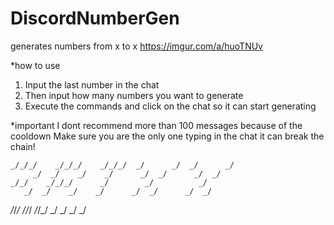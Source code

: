 # DiscordNumberGen
generates numbers from x to x
https://imgur.com/a/huoTNUv

*how to use

1. Input the last number in the chat
2. Then input how many numbers you want to generate
3. Execute the commands and click on the chat so it can start generating

*important
 I dont recommend more than 100 messages because of the cooldown
 Make sure you are the only one typing in the chat it can break the chain!
 
 
    _/_/_/    _/_/_/    _/_/_/  _/      _/  _/      _/   
         _/  _/    _/    _/      _/  _/      _/  _/      
    _/_/    _/_/_/      _/        _/          _/         
       _/  _/    _/    _/      _/  _/      _/  _/        
_/_/_/    _/_/_/    _/_/_/  _/      _/  _/      _/       
                                                         
                                                        
